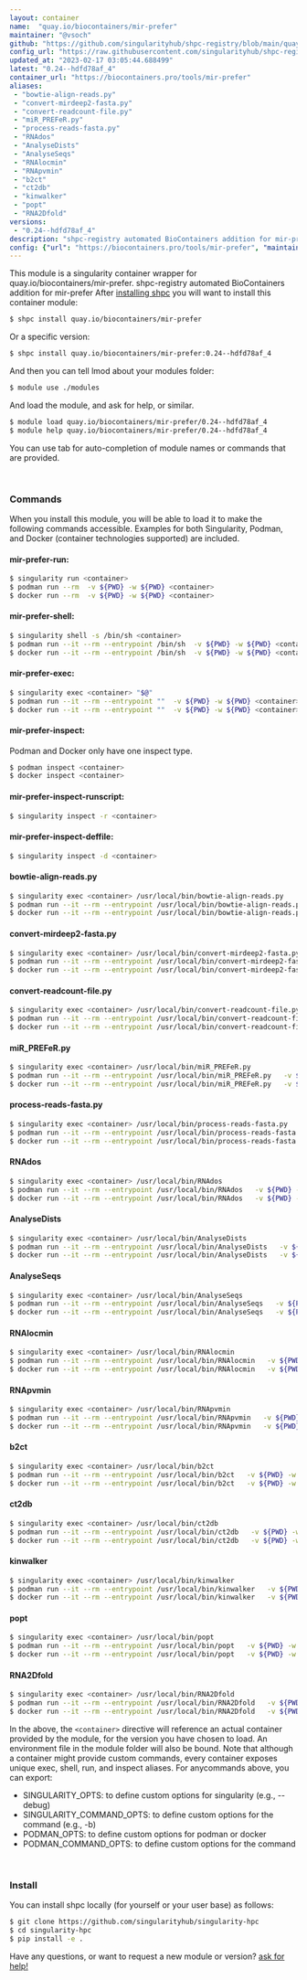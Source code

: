 ```yaml
---
layout: container
name:  "quay.io/biocontainers/mir-prefer"
maintainer: "@vsoch"
github: "https://github.com/singularityhub/shpc-registry/blob/main/quay.io/biocontainers/mir-prefer/container.yaml"
config_url: "https://raw.githubusercontent.com/singularityhub/shpc-registry/main/quay.io/biocontainers/mir-prefer/container.yaml"
updated_at: "2023-02-17 03:05:44.688499"
latest: "0.24--hdfd78af_4"
container_url: "https://biocontainers.pro/tools/mir-prefer"
aliases:
 - "bowtie-align-reads.py"
 - "convert-mirdeep2-fasta.py"
 - "convert-readcount-file.py"
 - "miR_PREFeR.py"
 - "process-reads-fasta.py"
 - "RNAdos"
 - "AnalyseDists"
 - "AnalyseSeqs"
 - "RNAlocmin"
 - "RNApvmin"
 - "b2ct"
 - "ct2db"
 - "kinwalker"
 - "popt"
 - "RNA2Dfold"
versions:
 - "0.24--hdfd78af_4"
description: "shpc-registry automated BioContainers addition for mir-prefer"
config: {"url": "https://biocontainers.pro/tools/mir-prefer", "maintainer": "@vsoch", "description": "shpc-registry automated BioContainers addition for mir-prefer", "latest": {"0.24--hdfd78af_4": "sha256:2ae66576ec3e8cca0317394ffab369617a943e5f0970e0877e31dd3d6e3da211"}, "tags": {"0.24--hdfd78af_4": "sha256:2ae66576ec3e8cca0317394ffab369617a943e5f0970e0877e31dd3d6e3da211"}, "docker": "quay.io/biocontainers/mir-prefer", "aliases": {"bowtie-align-reads.py": "/usr/local/bin/bowtie-align-reads.py", "convert-mirdeep2-fasta.py": "/usr/local/bin/convert-mirdeep2-fasta.py", "convert-readcount-file.py": "/usr/local/bin/convert-readcount-file.py", "miR_PREFeR.py": "/usr/local/bin/miR_PREFeR.py", "process-reads-fasta.py": "/usr/local/bin/process-reads-fasta.py", "RNAdos": "/usr/local/bin/RNAdos", "AnalyseDists": "/usr/local/bin/AnalyseDists", "AnalyseSeqs": "/usr/local/bin/AnalyseSeqs", "RNAlocmin": "/usr/local/bin/RNAlocmin", "RNApvmin": "/usr/local/bin/RNApvmin", "b2ct": "/usr/local/bin/b2ct", "ct2db": "/usr/local/bin/ct2db", "kinwalker": "/usr/local/bin/kinwalker", "popt": "/usr/local/bin/popt", "RNA2Dfold": "/usr/local/bin/RNA2Dfold"}}
---
```


This module is a singularity container wrapper for quay.io/biocontainers/mir-prefer.
shpc-registry automated BioContainers addition for mir-prefer
After [installing shpc](#install) you will want to install this container module:


```bash
$ shpc install quay.io/biocontainers/mir-prefer
```

Or a specific version:

```bash
$ shpc install quay.io/biocontainers/mir-prefer:0.24--hdfd78af_4
```

And then you can tell lmod about your modules folder:

```bash
$ module use ./modules
```

And load the module, and ask for help, or similar.

```bash
$ module load quay.io/biocontainers/mir-prefer/0.24--hdfd78af_4
$ module help quay.io/biocontainers/mir-prefer/0.24--hdfd78af_4
```

You can use tab for auto-completion of module names or commands that are provided.

<br>

### Commands

When you install this module, you will be able to load it to make the following commands accessible.
Examples for both Singularity, Podman, and Docker (container technologies supported) are included.

#### mir-prefer-run:

```bash
$ singularity run <container>
$ podman run --rm  -v ${PWD} -w ${PWD} <container>
$ docker run --rm  -v ${PWD} -w ${PWD} <container>
```

#### mir-prefer-shell:

```bash
$ singularity shell -s /bin/sh <container>
$ podman run --it --rm --entrypoint /bin/sh  -v ${PWD} -w ${PWD} <container>
$ docker run --it --rm --entrypoint /bin/sh  -v ${PWD} -w ${PWD} <container>
```

#### mir-prefer-exec:

```bash
$ singularity exec <container> "$@"
$ podman run --it --rm --entrypoint ""  -v ${PWD} -w ${PWD} <container> "$@"
$ docker run --it --rm --entrypoint ""  -v ${PWD} -w ${PWD} <container> "$@"
```

#### mir-prefer-inspect:

Podman and Docker only have one inspect type.

```bash
$ podman inspect <container>
$ docker inspect <container>
```

#### mir-prefer-inspect-runscript:

```bash
$ singularity inspect -r <container>
```

#### mir-prefer-inspect-deffile:

```bash
$ singularity inspect -d <container>
```


#### bowtie-align-reads.py

```bash
$ singularity exec <container> /usr/local/bin/bowtie-align-reads.py
$ podman run --it --rm --entrypoint /usr/local/bin/bowtie-align-reads.py   -v ${PWD} -w ${PWD} <container> -c " $@"
$ docker run --it --rm --entrypoint /usr/local/bin/bowtie-align-reads.py   -v ${PWD} -w ${PWD} <container> -c " $@"
```


#### convert-mirdeep2-fasta.py

```bash
$ singularity exec <container> /usr/local/bin/convert-mirdeep2-fasta.py
$ podman run --it --rm --entrypoint /usr/local/bin/convert-mirdeep2-fasta.py   -v ${PWD} -w ${PWD} <container> -c " $@"
$ docker run --it --rm --entrypoint /usr/local/bin/convert-mirdeep2-fasta.py   -v ${PWD} -w ${PWD} <container> -c " $@"
```


#### convert-readcount-file.py

```bash
$ singularity exec <container> /usr/local/bin/convert-readcount-file.py
$ podman run --it --rm --entrypoint /usr/local/bin/convert-readcount-file.py   -v ${PWD} -w ${PWD} <container> -c " $@"
$ docker run --it --rm --entrypoint /usr/local/bin/convert-readcount-file.py   -v ${PWD} -w ${PWD} <container> -c " $@"
```


#### miR_PREFeR.py

```bash
$ singularity exec <container> /usr/local/bin/miR_PREFeR.py
$ podman run --it --rm --entrypoint /usr/local/bin/miR_PREFeR.py   -v ${PWD} -w ${PWD} <container> -c " $@"
$ docker run --it --rm --entrypoint /usr/local/bin/miR_PREFeR.py   -v ${PWD} -w ${PWD} <container> -c " $@"
```


#### process-reads-fasta.py

```bash
$ singularity exec <container> /usr/local/bin/process-reads-fasta.py
$ podman run --it --rm --entrypoint /usr/local/bin/process-reads-fasta.py   -v ${PWD} -w ${PWD} <container> -c " $@"
$ docker run --it --rm --entrypoint /usr/local/bin/process-reads-fasta.py   -v ${PWD} -w ${PWD} <container> -c " $@"
```


#### RNAdos

```bash
$ singularity exec <container> /usr/local/bin/RNAdos
$ podman run --it --rm --entrypoint /usr/local/bin/RNAdos   -v ${PWD} -w ${PWD} <container> -c " $@"
$ docker run --it --rm --entrypoint /usr/local/bin/RNAdos   -v ${PWD} -w ${PWD} <container> -c " $@"
```


#### AnalyseDists

```bash
$ singularity exec <container> /usr/local/bin/AnalyseDists
$ podman run --it --rm --entrypoint /usr/local/bin/AnalyseDists   -v ${PWD} -w ${PWD} <container> -c " $@"
$ docker run --it --rm --entrypoint /usr/local/bin/AnalyseDists   -v ${PWD} -w ${PWD} <container> -c " $@"
```


#### AnalyseSeqs

```bash
$ singularity exec <container> /usr/local/bin/AnalyseSeqs
$ podman run --it --rm --entrypoint /usr/local/bin/AnalyseSeqs   -v ${PWD} -w ${PWD} <container> -c " $@"
$ docker run --it --rm --entrypoint /usr/local/bin/AnalyseSeqs   -v ${PWD} -w ${PWD} <container> -c " $@"
```


#### RNAlocmin

```bash
$ singularity exec <container> /usr/local/bin/RNAlocmin
$ podman run --it --rm --entrypoint /usr/local/bin/RNAlocmin   -v ${PWD} -w ${PWD} <container> -c " $@"
$ docker run --it --rm --entrypoint /usr/local/bin/RNAlocmin   -v ${PWD} -w ${PWD} <container> -c " $@"
```


#### RNApvmin

```bash
$ singularity exec <container> /usr/local/bin/RNApvmin
$ podman run --it --rm --entrypoint /usr/local/bin/RNApvmin   -v ${PWD} -w ${PWD} <container> -c " $@"
$ docker run --it --rm --entrypoint /usr/local/bin/RNApvmin   -v ${PWD} -w ${PWD} <container> -c " $@"
```


#### b2ct

```bash
$ singularity exec <container> /usr/local/bin/b2ct
$ podman run --it --rm --entrypoint /usr/local/bin/b2ct   -v ${PWD} -w ${PWD} <container> -c " $@"
$ docker run --it --rm --entrypoint /usr/local/bin/b2ct   -v ${PWD} -w ${PWD} <container> -c " $@"
```


#### ct2db

```bash
$ singularity exec <container> /usr/local/bin/ct2db
$ podman run --it --rm --entrypoint /usr/local/bin/ct2db   -v ${PWD} -w ${PWD} <container> -c " $@"
$ docker run --it --rm --entrypoint /usr/local/bin/ct2db   -v ${PWD} -w ${PWD} <container> -c " $@"
```


#### kinwalker

```bash
$ singularity exec <container> /usr/local/bin/kinwalker
$ podman run --it --rm --entrypoint /usr/local/bin/kinwalker   -v ${PWD} -w ${PWD} <container> -c " $@"
$ docker run --it --rm --entrypoint /usr/local/bin/kinwalker   -v ${PWD} -w ${PWD} <container> -c " $@"
```


#### popt

```bash
$ singularity exec <container> /usr/local/bin/popt
$ podman run --it --rm --entrypoint /usr/local/bin/popt   -v ${PWD} -w ${PWD} <container> -c " $@"
$ docker run --it --rm --entrypoint /usr/local/bin/popt   -v ${PWD} -w ${PWD} <container> -c " $@"
```


#### RNA2Dfold

```bash
$ singularity exec <container> /usr/local/bin/RNA2Dfold
$ podman run --it --rm --entrypoint /usr/local/bin/RNA2Dfold   -v ${PWD} -w ${PWD} <container> -c " $@"
$ docker run --it --rm --entrypoint /usr/local/bin/RNA2Dfold   -v ${PWD} -w ${PWD} <container> -c " $@"
```



In the above, the `<container>` directive will reference an actual container provided
by the module, for the version you have chosen to load. An environment file in the
module folder will also be bound. Note that although a container
might provide custom commands, every container exposes unique exec, shell, run, and
inspect aliases. For anycommands above, you can export:

 - SINGULARITY_OPTS: to define custom options for singularity (e.g., --debug)
 - SINGULARITY_COMMAND_OPTS: to define custom options for the command (e.g., -b)
 - PODMAN_OPTS: to define custom options for podman or docker
 - PODMAN_COMMAND_OPTS: to define custom options for the command

<br>

### Install

You can install shpc locally (for yourself or your user base) as follows:

```bash
$ git clone https://github.com/singularityhub/singularity-hpc
$ cd singularity-hpc
$ pip install -e .
```

Have any questions, or want to request a new module or version? [ask for help!](https://github.com/singularityhub/singularity-hpc/issues)